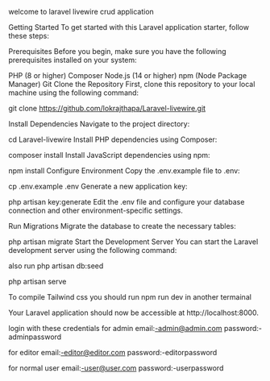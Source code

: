 
welcome to laravel livewire crud application

Getting Started
To get started with this Laravel application starter, follow these steps:

Prerequisites
Before you begin, make sure you have the following prerequisites installed on your system:

PHP (8 or higher)
Composer
Node.js (14 or higher)
npm (Node Package Manager)
Git
Clone the Repository
First, clone this repository to your local machine using the following command:


git clone https://github.com/lokrajthapa/Laravel-livewire.git


Install Dependencies
Navigate to the project directory:


cd Laravel-livewire
Install PHP dependencies using Composer:


composer install
Install JavaScript dependencies using npm:


npm install
Configure Environment
Copy the .env.example file to .env:


cp .env.example .env
Generate a new application key:


php artisan key:generate
Edit the .env file and configure your database connection and other environment-specific settings.

Run Migrations
Migrate the database to create the necessary tables:



php artisan migrate
Start the Development Server
You can start the Laravel development server using the following command:

also run php artisan db:seed



php artisan serve

To compile Tailwind css  you should run 
npm run dev in another termainal 


Your Laravel application should now be accessible at http://localhost:8000.

login with these credentials
for admin
 email:-admin@admin.com
 password:-adminpassword


 for editor
 email:-editor@editor.com
 password:-editorpassword

 for normal user
 email:-user@user.com
 password:-userpassword





